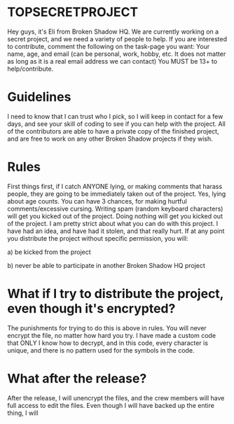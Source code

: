 # TOPSECRETPROJECT
Hey guys, it's Eli from Broken Shadow HQ. We are currently working on a secret project, and we need a variety of people to help. If you are interested to contribute, comment the following on the task-page you want: Your name, age, and email (can be personal, work, hobby, etc. It does not matter as long as it is a real email address we can contact) You MUST be 13+ to help/contribute.

# Guidelines
I need to know that I can trust who I pick, so I will keep in contact for a few days, and see your skill of coding to see if you can help with the project. All of the contributors are able to have a private copy of the finished project, and are free to work on any other Broken Shadow projects if they wish.

# Rules
First things first, if I catch ANYONE lying, or making comments that harass people, they are going to be immediately taken out of the project. Yes, lying about age counts. You can have 3 chances, for making hurtful comments/excessive cursing. 
Writing spam (random keyboard characters) will get you kicked out of the project.
Doing nothing will get you kicked out of the project.
I am pretty strict about what you can do with this project.
I have had an idea, and have had it stolen, and that really hurt.
If at any point you distribute the project without specific permission, you will:

a) be kicked from the project

b) never be able to participate in another Broken Shadow HQ project

# What if I try to distribute the project, even though it's encrypted?
The punishments for trying to do this is above in rules. You will never encrypt the file, no matter how hard you try. I have made a custom code that ONLY I know how to decrypt, and in this code, every character is unique, and there is no pattern used for the symbols in the code. 

# What after the release?
After the release, I will unencrypt the files, and the crew members will have full access to edit the files. Even though I will have backed up the entire thing, I will 

